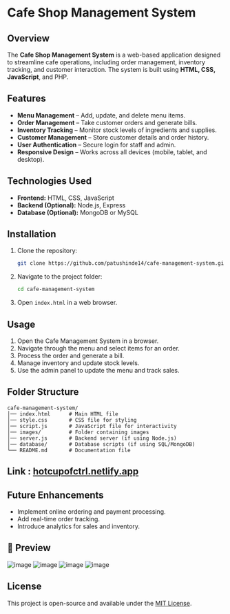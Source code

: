 # Cafe Shop Management System

## Overview
The **Cafe Shop Management System** is a web-based application designed to streamline cafe operations, including order management, inventory tracking, and customer interaction. The system is built using **HTML, CSS, JavaScript**, and PHP.

## Features
- **Menu Management** – Add, update, and delete menu items.
- **Order Management** – Take customer orders and generate bills.
- **Inventory Tracking** – Monitor stock levels of ingredients and supplies.
- **Customer Management** – Store customer details and order history.
- **User Authentication** – Secure login for staff and admin.
- **Responsive Design** – Works across all devices (mobile, tablet, and desktop).

## Technologies Used
- **Frontend:** HTML, CSS, JavaScript
- **Backend (Optional):** Node.js, Express
- **Database (Optional):** MongoDB or MySQL

## Installation
1. Clone the repository:
   ```sh
   git clone https://github.com/patushinde14/cafe-management-system.git
   ```
2. Navigate to the project folder:
   ```sh
   cd cafe-management-system
   ```
3. Open `index.html` in a web browser.



## Usage
1. Open the Cafe Management System in a browser.
2. Navigate through the menu and select items for an order.
3. Process the order and generate a bill.
4. Manage inventory and update stock levels.
5. Use the admin panel to update the menu and track sales.

## Folder Structure
```
cafe-management-system/
│── index.html      # Main HTML file
│── style.css       # CSS file for styling
│── script.js       # JavaScript file for interactivity
│── images/         # Folder containing images
│── server.js       # Backend server (if using Node.js)
│── database/       # Database scripts (if using SQL/MongoDB)
└── README.md       # Documentation file
```
## Link : [hotcupofctrl.netlify.app](https://hotcupofctrl.netlify.app/)
## Future Enhancements
- Implement online ordering and payment processing.
- Add real-time order tracking.
- Introduce analytics for sales and inventory.

## 📸 Preview
![image](https://github.com/user-attachments/assets/b6d4f986-089b-4744-816b-33f19238a8ac)
![image](https://github.com/user-attachments/assets/d028e1e4-6aa7-4a37-aa9f-e8e5d14c3cd6)
![image](https://github.com/user-attachments/assets/8ce7e0d8-5797-44ff-98c2-0a57c6ff7789)
![image](https://github.com/user-attachments/assets/f6a4e071-4ff9-44e9-99ab-14594ecf56c0)




## License
This project is open-source and available under the [MIT License](LICENSE).

